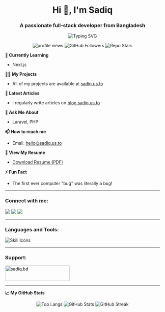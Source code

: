 <h1 align="center">Hi 👋, I'm Sadiq</h1>
<h3 align="center">A passionate full-stack developer from Bangladesh</h3>

<p align="center">
  <img src="https://readme-typing-svg.demolab.com?font=Fira+Code&weight=500&pause=1000&color=0E98C7&center=true&width=435&lines=Full+Stack+Developer;Open+Source+Enthusiast;Lifelong+Learner" alt="Typing SVG" />
</p>

<p align="center">
  <img src="https://api.sadiq.workers.dev/app/github/profile/views" alt="profile views" />
  <img src="https://img.shields.io/github/followers/sadiq-bd?label=Follow&style=social" alt="GitHub Followers" />
  <img src="https://img.shields.io/github/stars/sadiq-bd/sadiq-bd?style=social" alt="Repo Stars" />
</p>


<summary><b>🌱 Currently Learning</b></summary>
<ul>
  <li>Next.js</li>
</ul>

<summary><b>👨‍💻 My Projects</b></summary>
<ul>
  <li>All of my projects are available at <a href="https://sadiq.us.to" target="_blank">sadiq.us.to</a></li>
</ul>

<summary><b>📝 Latest Articles</b></summary>
<ul>
  <li>I regularly write articles on <a href="https://blog.sadiq.us.to" target="_blank">blog.sadiq.us.to</a></li>
</ul>

<summary><b>💬 Ask Me About</b></summary>
<ul>
  <li>Laravel, PHP</li>
</ul>

<summary><b>📫 How to reach me</b></summary>
<ul>
  <li>Email: <a href="mailto:hello@sadiq.us.to">hello@sadiq.us.to</a></li>
</ul>

<summary><b>📄 View My Resume</b></summary>
<ul>
  <li><a href="https://sadiq.us.to/resume.pdf" target="_blank">Download Resume (PDF)</a></li>
</ul>

<summary><b>⚡ Fun Fact</b></summary>
<ul>
  <li>The first ever computer "bug" was literally a bug!</li>
</ul>

---

<h3 align="left">Connect with me:</h3>
<p align="left">
  <a href="https://codepen.io/sadiq-bd" target="blank"><img src="https://img.shields.io/badge/CodePen-000?style=for-the-badge&logo=codepen&logoColor=white" /></a>
  <a href="https://twitter.com/sadiq_bd" target="blank"><img src="https://img.shields.io/badge/Twitter-1DA1F2?style=for-the-badge&logo=twitter&logoColor=white" /></a>
  <a href="https://instagram.com/sadiq.bd" target="blank"><img src="https://img.shields.io/badge/Instagram-E4405F?style=for-the-badge&logo=instagram&logoColor=white" /></a>
</p>

---

<h3 align="left">Languages and Tools:</h3>
<p align="left">
  <img src="https://skillicons.dev/icons?i=php,laravel,js,ts,react,nextjs,nodejs,python,postgresql,docker,bash,linux,git,github,vscode" alt="Skill Icons" />
</p>

---

<h3 align="left">Support:</h3>
<p>
  <a href="https://www.buymeacoffee.com/sadiq.bd">
    <img src="https://cdn.buymeacoffee.com/buttons/v2/default-yellow.png" height="50" width="210" alt="sadiq.bd" />
  </a>
</p>

---

<b>📈 My GitHub Stats</b>
<p align="center">
  <img src="https://github-readme-stats.vercel.app/api/top-langs?username=sadiq-bd&show_icons=true&locale=en&layout=compact" alt="Top Langs" />
  <img src="https://github-readme-stats.vercel.app/api?username=sadiq-bd&show_icons=true&locale=en" alt="GitHub Stats" />
  <img src="https://github-readme-streak-stats.herokuapp.com/?user=sadiq-bd" alt="GitHub Streak" />
</p>
